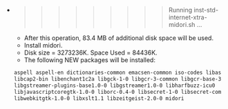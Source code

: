 * >>>>>>>>> Running inst-std-internet-xtra-midori.sh ...
  * After this operation, 83.4 MB of additional disk space will be used.
  * Install midori.
  * Disk size = 3273236K. Space Used = 84436K.
  * The following NEW packages will be installed:
  ```bash
  aspell aspell-en dictionaries-common emacsen-common iso-codes libaspell15
  libcap2-bin libenchant1c2a libgck-1-0 libgcr-3-common libgcr-base-3-1
  libgstreamer-plugins-base1.0-0 libgstreamer1.0-0 libharfbuzz-icu0
  libjavascriptcoregtk-1.0-0 liborc-0.4-0 libsecret-1-0 libsecret-common
  libwebkitgtk-1.0-0 libxslt1.1 libzeitgeist-2.0-0 midori
  ```
